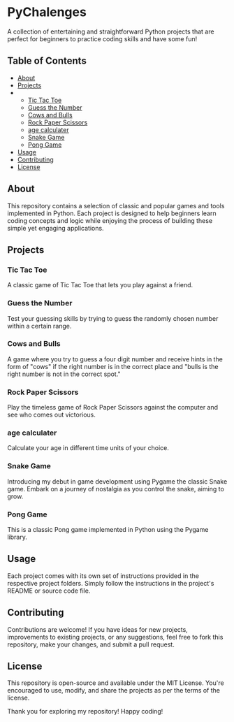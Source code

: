 # PyChalenges
A collection of entertaining and straightforward Python projects that are perfect for beginners to practice coding skills and have some fun!

## Table of Contents

- [About](#about)
- [Projects](#projects)
- - [Tic Tac Toe](#tic-tac-toe)
  - [Guess the Number](#guess-the-number)
  - [Cows and Bulls](#cows-and-bulls)
  - [Rock Paper Scissors](#rock-paper-scissors)
  - [age calculater](#age-calculater)
  - [Snake Game](#snake-game)
  - [Pong Game](#pong-game)
- [Usage](#usage)
- [Contributing](#contributing)
- [License](#license)

## About

This repository contains a selection of classic and popular games and tools implemented in Python. Each project is designed to help beginners learn coding concepts and logic while enjoying the process of building these simple yet engaging applications.

## Projects

### Tic Tac Toe

A classic game of Tic Tac Toe that lets you play against a friend.

### Guess the Number

Test your guessing skills by trying to guess the randomly chosen number within a certain range.

### Cows and Bulls

A game where you try to guess a four digit number and receive hints in the form of "cows" if the right number is in the correct place and "bulls is the right number is not in the correct spot."

### Rock Paper Scissors

Play the timeless game of Rock Paper Scissors against the computer and see who comes out victorious.

### age calculater 

Calculate your age in different time units of your choice.

### Snake Game 

Introducing my debut in game development using Pygame the classic Snake game. Embark on a journey of nostalgia as you control the snake, aiming to grow.

### Pong Game

This is a classic Pong game implemented in Python using the Pygame library.

## Usage

Each project comes with its own set of instructions provided in the respective project folders. Simply follow the instructions in the project's README or source code file.

## Contributing

Contributions are welcome! If you have ideas for new projects, improvements to existing projects, or any suggestions, feel free to fork this repository, make your changes, and submit a pull request.

## License

This repository is open-source and available under the MIT License. You're encouraged to use, modify, and share the projects as per the terms of the license.

Thank you for exploring my repository! Happy coding!

